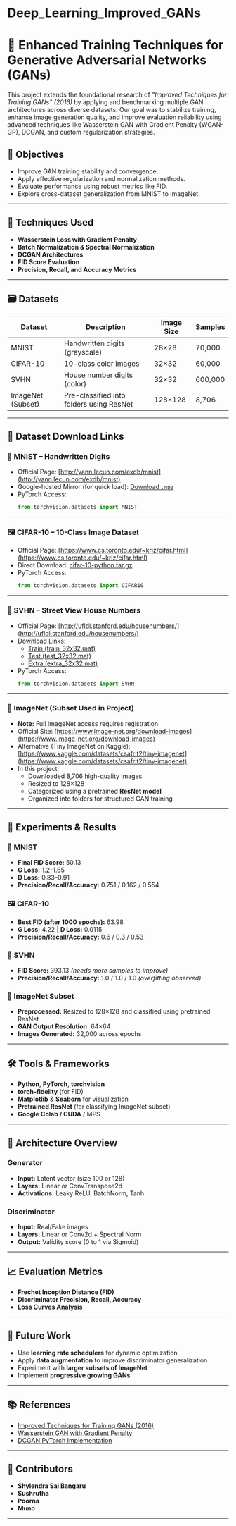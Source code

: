 # Deep_Learning_Improved_GANs

# 🌌 Enhanced Training Techniques for Generative Adversarial Networks (GANs)

This project extends the foundational research of *"Improved Techniques for Training GANs" (2016)* by applying and benchmarking multiple GAN architectures across diverse datasets. Our goal was to stabilize training, enhance image generation quality, and improve evaluation reliability using advanced techniques like Wasserstein GAN with Gradient Penalty (WGAN-GP), DCGAN, and custom regularization strategies.

## 🎯 Objectives

- Improve GAN training stability and convergence.
- Apply effective regularization and normalization methods.
- Evaluate performance using robust metrics like FID.
- Explore cross-dataset generalization from MNIST to ImageNet.

---

## 🧠 Techniques Used

- **Wasserstein Loss with Gradient Penalty**
- **Batch Normalization & Spectral Normalization**
- **DCGAN Architectures**
- **FID Score Evaluation**
- **Precision, Recall, and Accuracy Metrics**

---

## 🗃️ Datasets

| Dataset  | Description | Image Size | Samples |
|----------|-------------|------------|---------|
| MNIST    | Handwritten digits (grayscale) | 28×28 | 70,000 |
| CIFAR-10 | 10-class color images | 32×32 | 60,000 |
| SVHN     | House number digits (color) | 32×32 | 600,000 |
| ImageNet (Subset) | Pre-classified into folders using ResNet | 128×128 | 8,706 |

---
## 🔗 Dataset Download Links

### 📘 MNIST – Handwritten Digits
- Official Page: [http://yann.lecun.com/exdb/mnist](http://yann.lecun.com/exdb/mnist)
- Google-hosted Mirror (for quick load): [Download `.npz`](https://storage.googleapis.com/tensorflow/tf-keras-datasets/mnist.npz)
- PyTorch Access:
  ```python
  from torchvision.datasets import MNIST
  ```

---

### 🖼️ CIFAR-10 – 10-Class Image Dataset
- Official Page: [https://www.cs.toronto.edu/~kriz/cifar.html](https://www.cs.toronto.edu/~kriz/cifar.html)
- Direct Download: [cifar-10-python.tar.gz](https://www.cs.toronto.edu/~kriz/cifar-10-python.tar.gz)
- PyTorch Access:
  ```python
  from torchvision.datasets import CIFAR10
  ```

---

### 🔢 SVHN – Street View House Numbers
- Official Page: [http://ufldl.stanford.edu/housenumbers/](http://ufldl.stanford.edu/housenumbers/)
- Download Links:
  - [Train (train_32x32.mat)](http://ufldl.stanford.edu/housenumbers/train_32x32.mat)
  - [Test (test_32x32.mat)](http://ufldl.stanford.edu/housenumbers/test_32x32.mat)
  - [Extra (extra_32x32.mat)](http://ufldl.stanford.edu/housenumbers/extra_32x32.mat)
- PyTorch Access:
  ```python
  from torchvision.datasets import SVHN
  ```

---

### 🧠 ImageNet (Subset Used in Project)
- **Note:** Full ImageNet access requires registration.
- Official Site: [https://www.image-net.org/download-images](https://www.image-net.org/download-images)
- Alternative (Tiny ImageNet on Kaggle): [https://www.kaggle.com/datasets/csafrit2/tiny-imagenet](https://www.kaggle.com/datasets/csafrit2/tiny-imagenet)
- In this project:
  - Downloaded 8,706 high-quality images
  - Resized to 128×128
  - Categorized using a pretrained **ResNet model**
  - Organized into folders for structured GAN training

---

## 🧪 Experiments & Results

### 🔢 MNIST
- **Final FID Score:** 50.13  
- **G Loss:** 1.2–1.65  
- **D Loss:** 0.83–0.91  
- **Precision/Recall/Accuracy:** 0.751 / 0.162 / 0.554  

### 🖼️ CIFAR-10
- **Best FID (after 1000 epochs):** 63.98  
- **G Loss:** 4.22 | **D Loss:** 0.0115  
- **Precision/Recall/Accuracy:** 0.6 / 0.3 / 0.53  

### 🔢 SVHN
- **FID Score:** 393.13 *(needs more samples to improve)*
- **Precision/Recall/Accuracy:** 1.0 / 1.0 / 1.0 *(overfitting observed)*

### 🧠 ImageNet Subset
- **Preprocessed:** Resized to 128×128 and classified using pretrained ResNet
- **GAN Output Resolution:** 64×64
- **Images Generated:** 32,000 across epochs

---

## 🛠️ Tools & Frameworks

- **Python**, **PyTorch**, **torchvision**
- **torch-fidelity** (for FID)
- **Matplotlib** & **Seaborn** for visualization
- **Pretrained ResNet** (for classifying ImageNet subset)
- **Google Colab / CUDA** / MPS

---

## 🧩 Architecture Overview

### Generator
- **Input:** Latent vector (size 100 or 128)
- **Layers:** Linear or ConvTranspose2d
- **Activations:** Leaky ReLU, BatchNorm, Tanh

### Discriminator
- **Input:** Real/Fake images
- **Layers:** Linear or Conv2d + Spectral Norm
- **Output:** Validity score (0 to 1 via Sigmoid)

---

## 📈 Evaluation Metrics

- **Frechet Inception Distance (FID)**
- **Discriminator Precision, Recall, Accuracy**
- **Loss Curves Analysis**

---

## 🔮 Future Work

- Use **learning rate schedulers** for dynamic optimization
- Apply **data augmentation** to improve discriminator generalization
- Experiment with **larger subsets of ImageNet**
- Implement **progressive growing GANs**

---

## 📚 References

- [Improved Techniques for Training GANs (2016)](https://arxiv.org/abs/1606.03498)
- [Wasserstein GAN with Gradient Penalty](https://arxiv.org/abs/1704.00028)
- [DCGAN PyTorch Implementation](https://pytorch.org/tutorials/beginner/dcgan_faces_tutorial.html)

---

## 👥 Contributors

- **Shylendra Sai Bangaru**
- **Sushrutha**
- **Poorna**
- **Muno**

---
